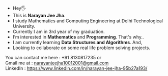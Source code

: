 - Hey🖐
- This is <strong>Narayan Jee Jha</strong>.
- I study Mathematics and Computing Engineering at Delhi Technological University.
- Currently I am in 3rd year of my graduation.
- I’m interested in <strong>Mathematics</strong> and <strong>Programming</strong>. That's why..
- I am currently learning <strong>Data Structures and Algorithms</strong>. And,
- Looking to collaborate on some real life problem solving projects.

You can contact me here : +91 8130817235 or \
Gmail me at : narayanjeejha10012001@gmail.com <br>
LinkedIn : https://www.linkedin.com/in/narayan-jee-jha-95b27a193/
<!---
9mpd/9mpd is a ✨ special ✨ repository because its `README.md` (this file) appears on your GitHub profile.
You can click the Preview link to take a look at your changes.
--->
